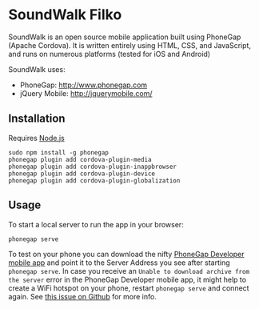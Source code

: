 SoundWalk Filko
=================

SoundWalk is an open source mobile application built using PhoneGap (Apache Cordova). It is written entirely using HTML, CSS, and JavaScript, and runs on numerous platforms (tested for iOS and Android)

SoundWalk uses:

* PhoneGap: http://www.phonegap.com
* jQuery Mobile: http://jquerymobile.com/

## Installation

Requires [Node.js](https://nodejs.org/)

```
sudo npm install -g phonegap
phonegap plugin add cordova-plugin-media
phonegap plugin add cordova-plugin-inappbrowser
phonegap plugin add cordova-plugin-device
phonegap plugin add cordova-plugin-globalization
```

## Usage

To start a local server to run the app in your browser:

```
phonegap serve
```

To test on your phone you can download the nifty [PhoneGap Developer mobile app](http://docs.phonegap.com/getting-started/2-install-mobile-app/) and point it to the Server Address you see after starting `phonegap serve`.
In case you receive an `Unable to download archive from the server` error in the PhoneGap Developer mobile app, it might help to create a WiFi hotspot on your phone, restart `phonegap serve` and connect again. See [this issue on Github](https://github.com/phonegap/phonegap-app-desktop/issues/360#issuecomment-103969087) for more info.